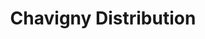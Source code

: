 ---
title: "Chavigny Distribution"
url: /saint-pierre-des-corps/chavigny-distribution/
shop: à faire soi-même
---